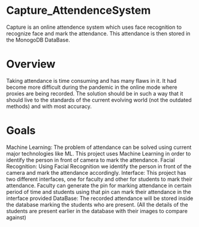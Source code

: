 # Capture_AttendenceSystem
Capture is an online attendence system which uses face recognition to recognize face and mark the attendance. This attendance is then stored in the MonogoDB DataBase.

# Overview 
Taking attendance is time consuming and has many flaws in it. It had become more difficult during the pandemic in the online mode where proxies are being recorded. 
The solution should be in such a way that it should live to the standards of the current evolving world (not the outdated methods) and with most accuracy.

# Goals 
Machine Learning: The problem of attendance can be solved using current major technologies like ML. This project uses Machine Learning in order to identify the person in front of camera to mark the attendance.
Facial Recognition: Using Facial Recognition we identify the person in front of the camera and mark the attendance accordingly.
Interface: This project has two different interfaces, one for faculty and other for students to mark their attendance. Faculty can generate the pin for marking attendance in certain period of time and students using that pin can mark their attendance in the interface provided
DataBase: The recorded attendance will be stored inside the database marking the students who are present. (All the details of the students are present earlier in the database with their images to compare against)

